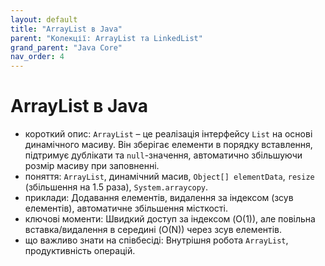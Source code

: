 ```yaml
---
layout: default
title: "ArrayList в Java"
parent: "Колекції: ArrayList та LinkedList"
grand_parent: "Java Core"
nav_order: 4
---
```


# ArrayList в Java

*   короткий опис: `ArrayList` – це реалізація інтерфейсу `List` на основі динамічного масиву. Він зберігає елементи в порядку вставлення, підтримує дублікати та `null`-значення, автоматично збільшуючи розмір масиву при заповненні.
*   поняття: `ArrayList`, динамічний масив, `Object[] elementData`, `resize` (збільшення на 1.5 раза), `System.arraycopy`.
*   приклади: Додавання елементів, видалення за індексом (зсув елементів), автоматичне збільшення місткості.
*   ключові моменти: Швидкий доступ за індексом (O(1)), але повільна вставка/видалення в середині (O(N)) через зсув елементів.
*   що важливо знати на співбесіді: Внутрішня робота `ArrayList`, продуктивність операцій.
